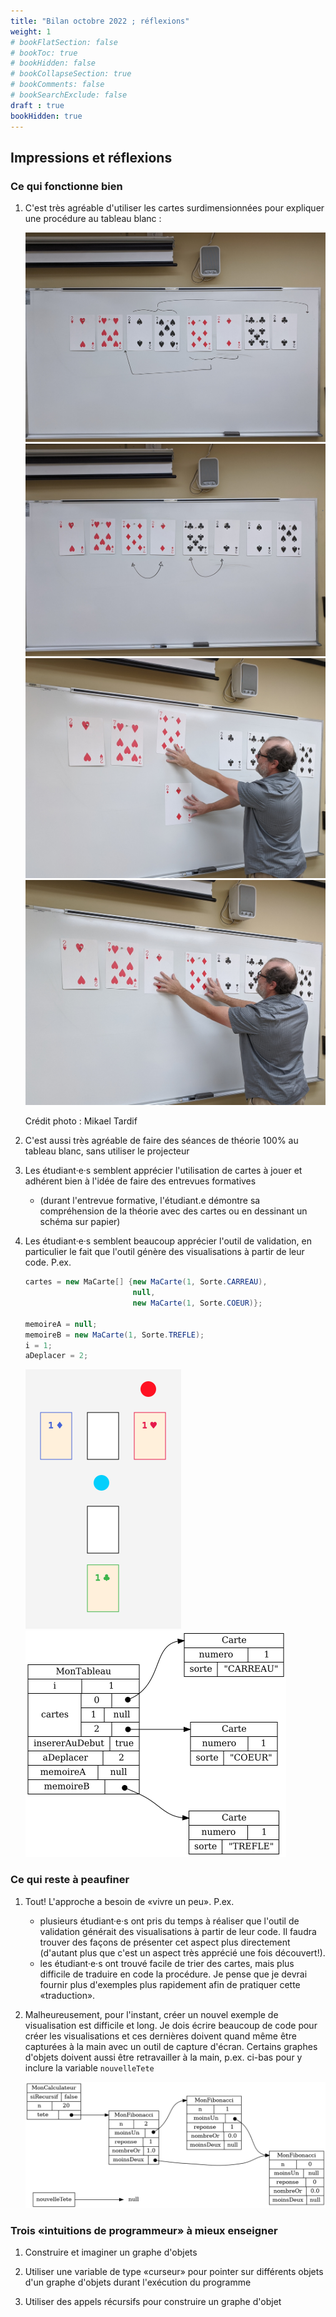 ```yaml
---
title: "Bilan octobre 2022 ; réflexions"
weight: 1
# bookFlatSection: false
# bookToc: true
# bookHidden: false
# bookCollapseSection: true
# bookComments: false
# bookSearchExclude: false
draft : true
bookHidden: true
---
```



## Impressions et réflexions


### Ce qui fonctionne bien

1. C'est très agréable d'utiliser les cartes surdimensionnées pour expliquer une procédure au tableau blanc&nbsp;:

    <img class="small-figure" src="/approche/trier/trier_par_sorte.jpg" />
    <img class="small-figure" src="/approche/trier/trier_par_numero01.jpg" />
    <img class="small-figure" src="/approche/trier/trier_par_numero03.jpg" />
    <img class="small-figure" src="/approche/trier/trier_par_numero02.jpg" />

    Crédit photo&nbsp;: Mikael Tardif

1. C'est aussi très agréable de faire des séances de théorie 100% au tableau blanc, sans utiliser le projecteur

1. Les étudiant·e·s semblent apprécier l'utilisation de cartes à jouer et adhérent bien à l'idée de faire des entrevues formatives
    * (durant l'entrevue formative, l'étudiant.e démontre sa compréhension de la théorie avec des cartes ou en dessinant un schéma sur papier)

1. Les étudiant·e·s semblent beaucoup apprécier l'outil de validation, en particulier le fait que l'outil génère des visualisations à partir de leur code. P.ex.

    ```java
    cartes = new MaCarte[] {new MaCarte(1, Sorte.CARREAU),
                            null,
                            new MaCarte(1, Sorte.COEUR)};

    memoireA = null;
    memoireB = new MaCarte(1, Sorte.TREFLE);
    i = 1;
    aDeplacer = 2;
    ```

    <img src="/annexes/annexe_bilans/bilan_octobre_2022/cartes.png">

    <img src="/annexes/annexe_bilans/bilan_octobre_2022/graphe.png">


### Ce qui reste à peaufiner

1. Tout! L'approche a besoin de «vivre un peu». P.ex. 
    * plusieurs étudiant·e·s ont pris du temps à réaliser que l'outil de validation générait des visualisations à partir de leur code. Il faudra trouver des façons de présenter cet aspect plus directement (d'autant plus que c'est un aspect très apprécié une fois découvert!).
    * les étudiant·e·s ont trouvé facile de trier des cartes, mais plus difficile de traduire en code la procédure. Je pense que je devrai fournir plus d'exemples plus rapidement afin de pratiquer cette «traduction».

1. Malheureusement, pour l'instant, créer un nouvel exemple de visualisation est difficile et long. Je dois écrire beaucoup de code pour créer les visualisations et ces dernières doivent quand même être capturées à la main avec un outil de capture d'écran. Certains graphes d'objets doivent aussi être retravailler à la main, p.ex. ci-bas pour y inclure la variable `nouvelleTete`

    <img class="figure" src="/annexes/annexe_bilans/bilan_octobre_2022/dyn01.png"/>


### Trois «intuitions de programmeur» à mieux enseigner

1. Construire et imaginer un graphe d'objets

1. Utiliser une variable de type «curseur» pour pointer sur différents objets d'un graphe d'objets durant l'exécution du programme

1. Utiliser des appels récursifs pour construire un graphe d'objet
